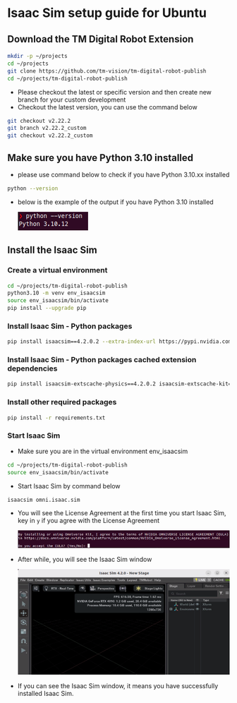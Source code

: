 # Isaac Sim setup guide for Ubuntu

## Download the TM Digital Robot Extension

```bash
mkdir -p ~/projects
cd ~/projects
git clone https://github.com/tm-vision/tm-digital-robot-publish
cd ~/projects/tm-digital-robot-publish
```

-   Please checkout the latest or specific version and then create new branch for your custom development
-   Checkout the latest version, you can use the command below

```bash
git checkout v2.22.2
git branch v2.22.2_custom
git checkout v2.22.2_custom
```

## Make sure you have Python 3.10 installed

-   please use command below to check if you have Python 3.10.xx installed

```bash
python --version
```

-   below is the example of the output if you have Python 3.10 installed

    ![](images/20241211110125.png)

## Install the Isaac Sim

### Create a virtual environment

```bash
cd ~/projects/tm-digital-robot-publish
python3.10 -m venv env_isaacsim
source env_isaacsim/bin/activate
pip install --upgrade pip
```

### Install Isaac Sim - Python packages

```bash
pip install isaacsim==4.2.0.2 --extra-index-url https://pypi.nvidia.com
```

### Install Isaac Sim - Python packages cached extension dependencies

```bash
pip install isaacsim-extscache-physics==4.2.0.2 isaacsim-extscache-kit==4.2.0.2 isaacsim-extscache-kit-sdk==4.2.0.2 --extra-index-url https://pypi.nvidia.com
```

### Install other required packages

```bash
pip install -r requirements.txt
```

### Start Isaac Sim

-   Make sure you are in the virtual environment env_isaacsim

```bash
cd ~/projects/tm-digital-robot-publish
source env_isaacsim/bin/activate
```

-   Start Isaac Sim by command below

```bash
isaacsim omni.isaac.sim
```

-   You will see the License Agreement at the first time you start Isaac Sim, key in `y` if you agree with the License Agreement

    ![](images/20241211113533.png)

-   After while, you will see the Isaac Sim window

    ![](images/20241211113858.png)

-   If you can see the Isaac Sim window, it means you have successfully installed Isaac Sim.
